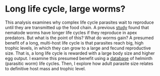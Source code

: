 # Long life cycle, large worms?

This analysis examines why complex life cycle parasites wait to reproduce until they are transmitted up the food chain. A previous [study](http://rspb.royalsocietypublishing.org/content/281/1793/20141462) found that nematode worms have longer life cycles if they reproduce in apex predators. But what is the point of this? What do worms gain? A presumed benefit of a long, multi-host life cycle is that parasites reach big, high trophic levels, in which they can grow to a large and fecund reproductive size. That is, a long life cycle is rewarded with a large body size and higher egg output. I examine this presumed benefit using a [database](http://onlinelibrary.wiley.com/doi/10.1002/ecy.1680/suppinfo) of helminth (parasitic worm) life cycles. Then, I explore how adult parasite size relates to definitive host mass and trophic level.